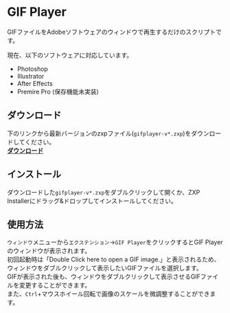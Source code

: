 # GIF Player

GIFファイルをAdobeソフトウェアのウィンドウで再生するだけのスクリプトです。

現在、以下のソフトウェアに対応しています。  
- Photoshop
- Illustrator
- After Effects
- Premire Pro (保存機能未実装)

## ダウンロード
下のリンクから最新バージョンのzxpファイル(`gifplayer-v*.zxp`)をダウンロードしてください。  
[**ダウンロード**](https://github.com/mimaraka/ae-gif_player/releases/latest)

## インストール
ダウンロードした`gifplayer-v*.zxp`をダブルクリックして開くか、ZXP Installerにドラッグ&ドロップしてインストールしてください。

## 使用方法
`ウィンドウ`メニューから`エクステンション`→`GIF Player`をクリックするとGIF Playerのウィンドウが表示されます。  
初回起動時は「Double Click here to open a GIF image.」と表示されるため、ウィンドウをダブルクリックして表示したいGIFファイルを選択します。  
GIFが表示された後も、ウィンドウをダブルクリックして表示させるGIFファイルを変更することができます。  
また、`Ctrl`+マウスホイール回転で画像のスケールを微調整することができます。
